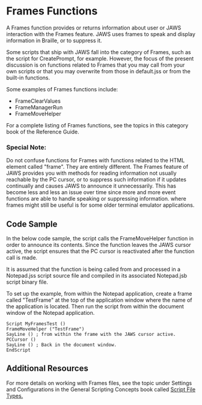# Frames Functions

A Frames function provides or returns information about user or JAWS
interaction with the Frames feature. JAWS uses frames to speak and
display information in Braille, or to suppress it.

Some scripts that ship with JAWS fall into the category of Frames, such
as the script for CreatePrompt, for example. However, the focus of the
present discussion is on functions related to Frames that you may call
from your own scripts or that you may overwrite from those in
default.jss or from the built-in functions.

Some examples of Frames functions include:

- FrameClearValues
- FrameManagerRun
- FrameMoveHelper

For a complete listing of Frames functions, see the topics in this
category book of the Reference Guide.

### Special Note:

Do not confuse functions for Frames with functions related to the HTML
element called \"frame\". They are entirely different. The Frames
feature of JAWS provides you with methods for reading information not
usually reachable by the PC cursor, or to suppress such information if
it updates continually and causes JAWS to announce it unnecessarily.
This has become less and less an issue over time since more and more
event functions are able to handle speaking or suppressing information.
where frames might still be useful is for some older terminal emulator
applications.

## Code Sample

In the below code sample, the script calls the FrameMoveHelper function
in order to announce its contents. Since the function leaves the JAWS
cursor active, the script ensures that the PC cursor is reactivated
after the function call is made.

It is assumed that the function is being called from and processed in a
Notepad.jss script source file and compiled in its associated
Notepad.jsb script binary file.

To set up the example, from within the Notepad application, create a
frame called \"TestFrame\" at the top of the application window where
the name of the application is located. Then run the script from within
the document window of the Notepad application.

    Script MyFramesTest ()
    FrameMoveHelper ("TestFrame")
    SayLine () ; from within the frame with the JAWS cursor active.
    PCCursor ()
    SayLine () ; Back in the document window.
    EndScript

## Additional Resources

For more details on working with Frames files, see the topic under
Settings and Configurations in the General Scripting Concepts book
called [Script File
Types.](../Settings_And_Configurations/ScriptFileTypes.html)
